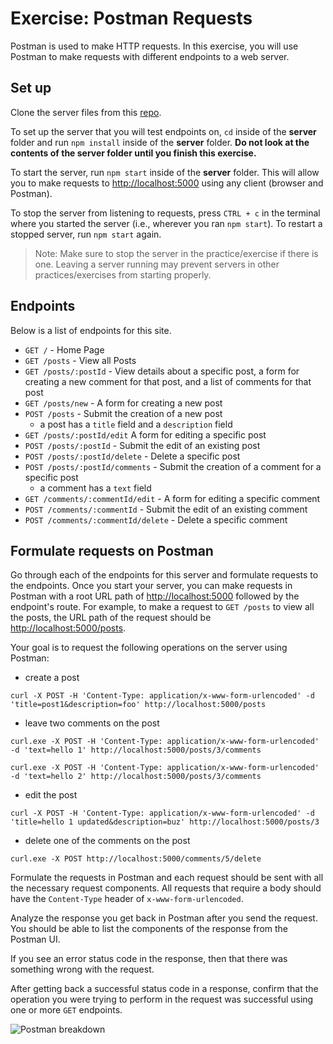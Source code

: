 # Exercise: Postman Requests

Postman is used to make HTTP requests. In this exercise, you will use Postman to
make requests with different endpoints to a web server.

## Set up

Clone the server files from this [repo].

To set up the server that you will test endpoints on, `cd` inside of the
**server** folder and run `npm install` inside of the **server** folder. **Do
not look at the contents of the server folder until you finish this
exercise.**

To start the server, run `npm start` inside of the **server** folder. This will
allow you to make requests to [http://localhost:5000] using any client (browser
and Postman).

To stop the server from listening to requests, press `CTRL + c` in the terminal
where you started the server (i.e., wherever you ran `npm start`). To restart a stopped
server, run `npm start` again.

> Note: Make sure to stop the server in the practice/exercise if there is one.
> Leaving a server running may prevent servers in other practices/exercises
> from starting properly.

## Endpoints

Below is a list of endpoints for this site.

- `GET /` - Home Page
- `GET /posts` - View all Posts
- `GET /posts/:postId` - View details about a specific post, a form for
  creating a new comment for that post, and a list of comments for that post
- `GET /posts/new` - A form for creating a new post
- `POST /posts` - Submit the creation of a new post
  - a post has a `title` field and a `description` field
- `GET /posts/:postId/edit` A form for editing a specific post
- `POST /posts/:postId` - Submit the edit of an existing post
- `POST /posts/:postId/delete` - Delete a specific post
- `POST /posts/:postId/comments` - Submit the creation of a comment for a
  specific post
  - a comment has a `text` field
- `GET /comments/:commentId/edit` - A form for editing a specific comment
- `POST /comments/:commentId` - Submit the edit of an existing comment
- `POST /comments/:commentId/delete` - Delete a specific comment

## Formulate requests on Postman

Go through each of the endpoints for this server and formulate requests to the
endpoints. Once you start your server, you can make requests in Postman with a
root URL path of [http://localhost:5000] followed by the endpoint's route.
For example, to make a request to `GET /posts` to view all the posts, the URL
path of the request should be [http://localhost:5000/posts].

Your goal is to request the following operations on the server using Postman:

- create a post
``` shell
curl -X POST -H 'Content-Type: application/x-www-form-urlencoded' -d 'title=post1&description=foo' http://localhost:5000/posts
```
- leave two comments on the post
``` shell
curl.exe -X POST -H 'Content-Type: application/x-www-form-urlencoded' -d 'text=hello 1' http://localhost:5000/posts/3/comments
```
``` shell
curl.exe -X POST -H 'Content-Type: application/x-www-form-urlencoded' -d 'text=hello 2' http://localhost:5000/posts/3/comments
```
- edit the post
``` shell
curl -X POST -H 'Content-Type: application/x-www-form-urlencoded' -d 'title=hello 1 updated&description=buz' http://localhost:5000/posts/3
```
- delete one of the comments on the post
``` shell
curl.exe -X POST http://localhost:5000/comments/5/delete
```

Formulate the requests in Postman and each request should be sent with all the
necessary request components. All requests that require a body should have the
`Content-Type` header of `x-www-form-urlencoded`.

Analyze the response you get back in Postman after you send the request. You
should be able to list the components of the response from the Postman UI.

If you see an error status code in the response, then that there was something
wrong with the request.

After getting back a successful status code in a response, confirm that the
operation you were trying to perform in the request was successful using one or
more `GET` endpoints.

![Postman breakdown]

[repo]: https://github.com/appacademy/practice-for-week-08-postman
[http://localhost:5000]: http://localhost:5000
[http://localhost:5000/posts]: http://localhost:5000/posts
[Postman breakdown]: https://appacademy-open-assets.s3.us-west-1.amazonaws.com/Modular-Curriculum/content/week-08/assets/postman_visual_Basic_HTTP.png